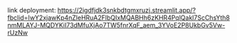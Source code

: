 link deployment: https://2igdfjdk3snkbdtgmxruzj.streamlit.app/?fbclid=IwY2xjawKp4nZleHRuA2FlbQIxMQABHh6zKHR4PqlQakl7ScChsYth8nmMLAYJ-MQDYKiI73dMfuXjAo7TW5fnrXqF_aem_3YVoE2P8UkbGv5Vw-rUzNw
